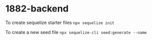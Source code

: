 # 1882-backend

To create sequelize starter files
`npx sequelize init`

To create a new seed file
`npx sequelize-cli seed:generate --name`